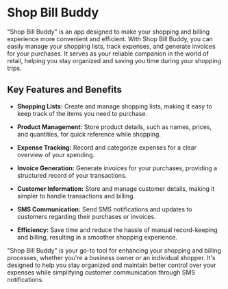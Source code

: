 # Shop Bill Buddy

"Shop Bill Buddy" is an app designed to make your shopping and billing experience more convenient and efficient. With Shop Bill Buddy, you can easily manage your shopping lists, track expenses, and generate invoices for your purchases. It serves as your reliable companion in the world of retail, helping you stay organized and saving you time during your shopping trips.

## Key Features and Benefits

- **Shopping Lists:** Create and manage shopping lists, making it easy to keep track of the items you need to purchase.

- **Product Management:** Store product details, such as names, prices, and quantities, for quick reference while shopping.

- **Expense Tracking:** Record and categorize expenses for a clear overview of your spending.

- **Invoice Generation:** Generate invoices for your purchases, providing a structured record of your transactions.

- **Customer Information:** Store and manage customer details, making it simpler to handle transactions and billing.

- **SMS Communication:** Send SMS notifications and updates to customers regarding their purchases or invoices.

- **Efficiency:** Save time and reduce the hassle of manual record-keeping and billing, resulting in a smoother shopping experience.

"Shop Bill Buddy" is your go-to tool for enhancing your shopping and billing processes, whether you're a business owner or an individual shopper. It's designed to help you stay organized and maintain better control over your expenses while simplifying customer communication through SMS notifications.

